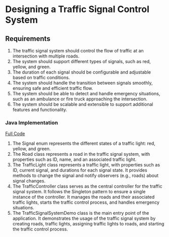 # Designing a Traffic Signal Control System

## Requirements
1. The traffic signal system should control the flow of traffic at an intersection with multiple roads.
2. The system should support different types of signals, such as red, yellow, and green.
3. The duration of each signal should be configurable and adjustable based on traffic conditions.
4. The system should handle the transition between signals smoothly, ensuring safe and efficient traffic flow.
5. The system should be able to detect and handle emergency situations, such as an ambulance or fire truck approaching the intersection.
6. The system should be scalable and extensible to support additional features and functionality.

### Java Implementation
[Full Code](../solutions/easy/06-design-traffic-signal-control-system.md)

1. The Signal enum represents the different states of a traffic light: red, yellow, and green.
2. The Road class represents a road in the traffic signal system, with properties such as ID, name, and an associated traffic light.
3. The TrafficLight class represents a traffic light, with properties such as ID, current signal, and durations for each signal state. It provides methods to change the signal and notify observers (e.g., roads) about signal changes.
4. The TrafficController class serves as the central controller for the traffic signal system. It follows the Singleton pattern to ensure a single instance of the controller. It manages the roads and their associated traffic lights, starts the traffic control process, and handles emergency situations.
5. The TrafficSignalSystemDemo class is the main entry point of the application. It demonstrates the usage of the traffic signal system by creating roads, traffic lights, assigning traffic lights to roads, and starting the traffic control process.